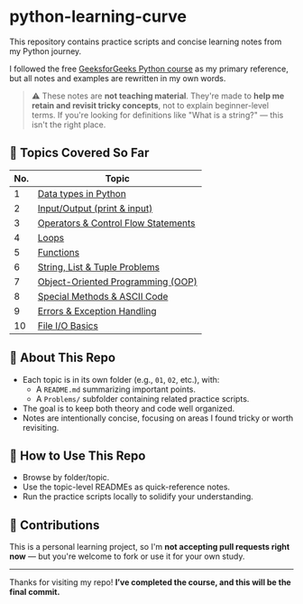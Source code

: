 # python-learning-curve

This repository contains practice scripts and concise learning notes from my Python journey.

I followed the free [GeeksforGeeks Python course](https://www.geeksforgeeks.org/courses/python-course-certification-free) as my primary reference, but all notes and examples are rewritten in my own words.

> ⚠️ These notes are **not teaching material**. They're made to **help me retain and revisit tricky concepts**, not to explain beginner-level terms. If you're looking for definitions like "What is a string?" — this isn't the right place.

## 📘 Topics Covered So Far

| No. | Topic                                                             |
| --- | ----------------------------------------------------------------- |
| 1   | [Data types in Python](01-data-types/)                            |
| 2   | [Input/Output (print & input)](02-input-output/)                  |
| 3   | [Operators & Control Flow Statements](03-operators-control-flow/) |
| 4   | [Loops](04-loops/)                                                |
| 5   | [Functions](05-functions/)                                        |
| 6   | [String, List & Tuple Problems](06-strings-and-lists/)            |
| 7   | [Object-Oriented Programming (OOP)](07-oop/)                      |
| 8   | [Special Methods & ASCII Code](08-special-functions/)             |
| 9   | [Errors & Exception Handling](09-exceptions/)                     |
| 10  | [File I/O Basics](10-files-io-basics/)                            |

## 🧠 About This Repo

- Each topic is in its own folder (e.g., `01`, `02`, etc.), with:
  - A `README.md` summarizing important points.
  - A `Problems/` subfolder containing related practice scripts.
- The goal is to keep both theory and code well organized.
- Notes are intentionally concise, focusing on areas I found tricky or worth revisiting.

## 📌 How to Use This Repo

- Browse by folder/topic.
- Use the topic-level READMEs as quick-reference notes.
- Run the practice scripts locally to solidify your understanding.

## 🤝 Contributions

This is a personal learning project, so I'm **not accepting pull requests right now** — but you're welcome to fork or use it for your own study.

---

Thanks for visiting my repo!
**I’ve completed the course, and this will be the final commit.**
